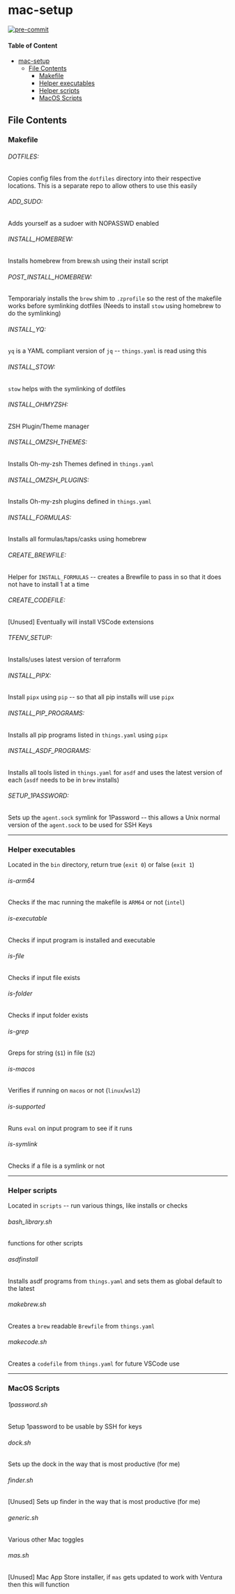 # mac-setup

[![pre-commit](https://img.shields.io/badge/pre--commit-enabled-brightgreen?logo=pre-commit&logoColor=white)](https://github.com/pre-commit/pre-commit)

#### Table of Content
<!--TOC-->

- [mac-setup](#mac-setup)
  - [File Contents](#file-contents)
    - [Makefile](#makefile)
    - [Helper executables](#helper-executables)
    - [Helper scripts](#helper-scripts)
    - [MacOS Scripts](#macos-scripts)

<!--TOC-->

## File Contents

### Makefile

###### DOTFILES:
Copies config files from the `dotfiles` directory into their respective locations. This is a separate repo to allow others to use this easily

###### ADD_SUDO:
Adds yourself as a sudoer with NOPASSWD enabled

###### INSTALL_HOMEBREW:
Installs homebrew from brew.sh using their install script

###### POST_INSTALL_HOMEBREW:
Temporarialy installs the `brew` shim to `.zprofile` so the rest of the makefile works before symlinking dotfiles (Needs to install `stow` using homebrew to do the symlinking)

###### INSTALL_YQ:
`yq` is a YAML compliant version of `jq` -- `things.yaml` is read using this

###### INSTALL_STOW:
`stow` helps with the symlinking of dotfiles

###### INSTALL_OHMYZSH:
ZSH Plugin/Theme manager

###### INSTALL_OMZSH_THEMES:
Installs Oh-my-zsh Themes defined in `things.yaml`

###### INSTALL_OMZSH_PLUGINS:
Installs Oh-my-zsh plugins defined in `things.yaml`

###### INSTALL_FORMULAS:
Installs all formulas/taps/casks using homebrew

###### CREATE_BREWFILE:
Helper for `INSTALL_FORMULAS` -- creates a Brewfile to pass in so that it does not have to install 1 at a time

###### CREATE_CODEFILE:
[Unused] Eventually will install VSCode extensions

###### TFENV_SETUP:
Installs/uses latest version of terraform

###### INSTALL_PIPX:
Install `pipx` using `pip` -- so that all pip installs will use `pipx`

###### INSTALL_PIP_PROGRAMS:
Installs all pip programs listed in `things.yaml` using `pipx`

###### INSTALL_ASDF_PROGRAMS:
Installs all tools listed in `things.yaml` for `asdf` and uses the latest version of each (`asdf` needs to be in `brew` installs)

###### SETUP_1PASSWORD:
Sets up the `agent.sock` symlink for 1Password -- this allows a Unix normal version of the `agent.sock` to be used for SSH Keys

---

### Helper executables
Located in the `bin` directory, return true (`exit 0`) or false (`exit 1`)

###### is-arm64
Checks if the mac running the makefile is `ARM64` or not (`intel`)

###### is-executable
Checks if input program is installed and executable

###### is-file
Checks if input file exists

###### is-folder
Checks if input folder exists

###### is-grep
Greps for string (`$1`) in file (`$2`)

###### is-macos
Verifies if running on `macos` or not (`linux`/`wsl2`)

###### is-supported
Runs `eval` on input program to see if it runs

###### is-symlink
Checks if a file is a symlink or not

---

### Helper scripts
Located in `scripts` -- run various things, like installs or checks

###### bash_library.sh
functions for other scripts

###### asdfinstall
Installs asdf programs from `things.yaml` and sets them as global default to the latest

###### makebrew.sh
Creates a `brew` readable `Brewfile` from `things.yaml`

###### makecode.sh
Creates a `codefile` from `things.yaml` for future VSCode use

---

### MacOS Scripts

###### 1password.sh
Setup 1password to be usable by SSH for keys

###### dock.sh
Sets up the dock in the way that is most productive (for me)

###### finder.sh
[Unused] Sets up finder in the way that is most productive (for me)

###### generic.sh
Various other Mac toggles

###### mas.sh
[Unused] Mac App Store installer, if `mas` gets updated to work with Ventura then this will function
